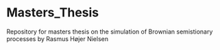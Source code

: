 # Masters_Thesis
Repository for masters thesis on the simulation of Brownian semistionary processes by Rasmus Højer Nielsen
